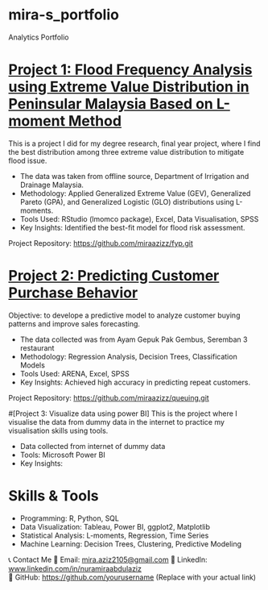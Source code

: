 # mira-s_portfolio
Analytics Portfolio 

# [Project 1: Flood Frequency Analysis using Extreme Value Distribution in Peninsular Malaysia Based on L-moment Method](https://github.com/miraazizz/fyp.git)
This is a project I did for my degree research, final year project, where I find the best distribution among three extreme value distribution to mitigate flood issue.

* The data was taken from offline source, Department of Irrigation and Drainage Malaysia.
* Methodology: Applied Generalized Extreme Value (GEV), Generalized Pareto (GPA), and Generalized Logistic (GLO) distributions using L-moments.
* Tools Used: RStudio (lmomco package), Excel, Data Visualisation, SPSS
* Key Insights: Identified the best-fit model for flood risk assessment.

Project Repository: https://github.com/miraazizz/fyp.git

# [Project 2: Predicting Customer Purchase Behavior](https://github.com/miraazizz/queuing.git)
Objective: to develope a predictive model to analyze customer buying patterns and improve sales forecasting.

* The data collected was from Ayam Gepuk Pak Gembus, Seremban 3 restaurant
* Methodology: Regression Analysis, Decision Trees, Classification Models
* Tools Used: ARENA, Excel, SPSS
* Key Insights: Achieved high accuracy in predicting repeat customers.

Project Repository: https://github.com/miraazizz/queuing.git

#[Project 3: Visualize data using power BI]
This is the project where I visualise the data from dummy data in the internet to practice my visualisation skills using tools.

* Data collected from internet of dummy data
* Tools: Microsoft Power BI
* Key Insights: 

# Skills & Tools
* Programming: R, Python, SQL
* Data Visualization: Tableau, Power BI, ggplot2, Matplotlib
* Statistical Analysis: L-moments, Regression, Time Series
* Machine Learning: Decision Trees, Clustering, Predictive Modeling

📞 Contact Me
📧 Email: mira.aziz2105@gmail.com
🔗 LinkedIn: www.linkedin.com/in/nuramiraabdulaziz  
📂 GitHub: https://github.com/yourusername (Replace with your actual link)




